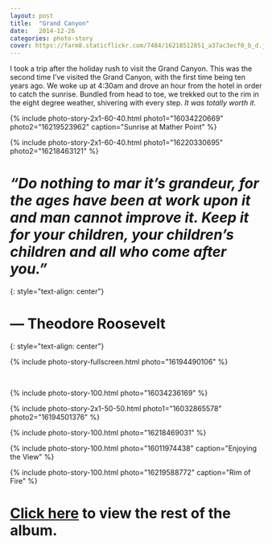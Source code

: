 ```yaml
---
layout: post
title:  "Grand Canyon"
date:   2014-12-26
categories: photo-story
cover: https://farm8.staticflickr.com/7484/16218512851_a37ac3ecf0_b_d.jpg
---
```

I took a trip after the holiday rush to visit the Grand Canyon. This was the second time I’ve visited the Grand Canyon, with the first time being ten years ago. We woke up at 4:30am and drove an hour from the hotel in order to catch the sunrise. Bundled from head to toe, we trekked out to the rim in the eight degree weather, shivering with every step.  *It was totally worth it.*

{% include photo-story-2x1-60-40.html photo1="16034220669" photo2="16219523962" caption="Sunrise at Mather Point" %}

{% include photo-story-2x1-60-40.html photo1="16220330695" photo2="16218463121" %}

<div class="img-section-divider"></div>

*“Do nothing to mar it’s grandeur, for the ages have been at work upon it and man cannot improve it. Keep it for your children, your children’s children and all who come after you.”*
===
{: style="text-align: center"}

— Theodore Roosevelt
===
{: style="text-align: center"}

<div class="img-section-divider"></div>

{% include photo-story-fullscreen.html photo="16194490106" %}

<br>

{% include photo-story-100.html photo="16034236169" %}

<div class="img-section-spacer"></div>

{% include photo-story-2x1-50-50.html photo1="16032865578"  photo2="16194501376" %}

<div class="img-section-spacer"></div>

{% include photo-story-100.html photo="16218469031" %}

<div class="img-section-divider"></div>

{% include photo-story-100.html photo="16011974438" caption="Enjoying the View" %}

{% include photo-story-100.html photo="16219588772" caption="Rim of Fire" %}

<div class="img-section-divider"></div>

[Click here](https://www.flickr.com/photos/wyattlam/sets/72157650057265686/) to view the rest of the album.
====
<br>